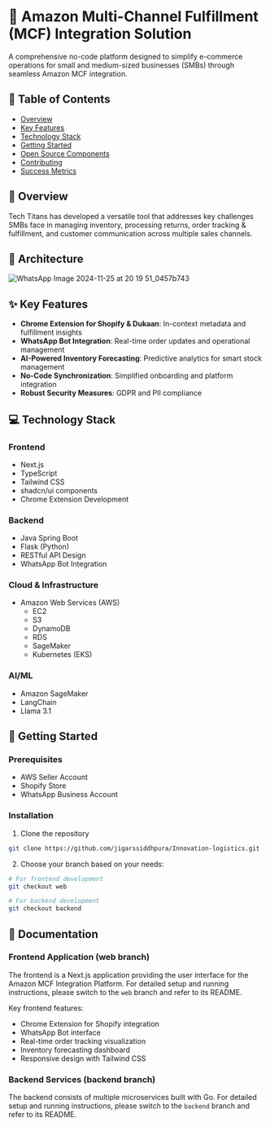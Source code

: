 # 🚗 Amazon Multi-Channel Fulfillment (MCF) Integration Solution

A comprehensive no-code platform designed to simplify e-commerce operations for small and medium-sized businesses (SMBs) through seamless Amazon MCF integration.

## 📑 Table of Contents
- [Overview](#overview)
- [Key Features](#key-features)
- [Technology Stack](#technology-stack)
- [Getting Started](#getting-started)
- [Open Source Components](#open-source-disclosure)
- [Contributing](#contributing)
- [Success Metrics](#success-metrics)

## 🌟 Overview
Tech Titans has developed a versatile tool that addresses key challenges SMBs face in managing inventory, processing returns, order tracking & fulfillment, and customer communication across multiple sales channels.

## 📐 Architecture

![WhatsApp Image 2024-11-25 at 20 19 51_0457b743](https://github.com/user-attachments/assets/56350fd0-bc89-4d88-9eeb-3121294fec8b)

## ✨ Key Features
- **Chrome Extension for Shopify & Dukaan**: In-context metadata and fulfillment insights
- **WhatsApp Bot Integration**: Real-time order updates and operational management
- **AI-Powered Inventory Forecasting**: Predictive analytics for smart stock management
- **No-Code Synchronization**: Simplified onboarding and platform integration
- **Robust Security Measures**: GDPR and PII compliance

## 💻 Technology Stack
### Frontend
- Next.js
- TypeScript
- Tailwind CSS
- shadcn/ui components
- Chrome Extension Development

### Backend
- Java Spring Boot
- Flask (Python)
- RESTful API Design
- WhatsApp Bot Integration

### Cloud & Infrastructure
- Amazon Web Services (AWS)
  - EC2
  - S3
  - DynamoDB
  - RDS
  - SageMaker
  - Kubernetes (EKS)

### AI/ML
- Amazon SageMaker
- LangChain
- Llama 3.1

## 🚀 Getting Started
### Prerequisites
- AWS Seller Account
- Shopify Store
- WhatsApp Business Account

### Installation
1. Clone the repository
```bash
git clone https://github.com/jigarssiddhpura/Innovation-logistics.git
```

2. Choose your branch based on your needs:
```bash
# For frontend development
git checkout web

# For backend development
git checkout backend
```

## 📘 Documentation

### Frontend Application (web branch)
The frontend is a Next.js application providing the user interface for the Amazon MCF Integration Platform. For detailed setup and running instructions, please switch to the `web` branch and refer to its README.

Key frontend features:
- Chrome Extension for Shopify integration
- WhatsApp Bot interface
- Real-time order tracking visualization
- Inventory forecasting dashboard
- Responsive design with Tailwind CSS

### Backend Services (backend branch)
The backend consists of multiple microservices built with Go. For detailed setup and running instructions, please switch to the `backend` branch and refer to its README.










